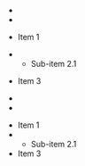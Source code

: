 - 
- 

- Item 1
- 
  - Sub-item 2.1
- Item 3

<ul>
  <li></li>
  <li></li>
</ul>

<ul>
  <li>Item 1</li>
  <li>
    <ul>
      <li>Sub-item 2.1</li>
    </ul>
  </li>
  <li>Item 3</li>
</ul>